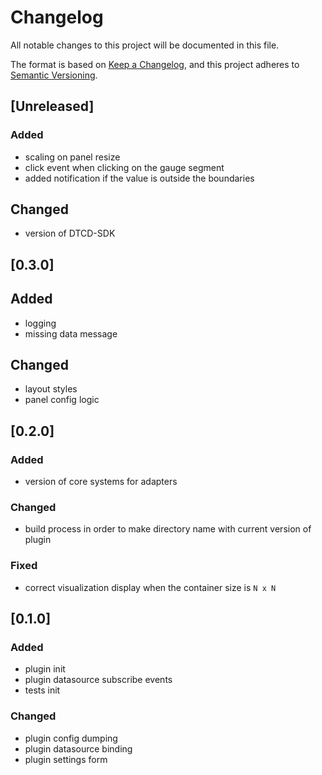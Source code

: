 # Changelog

All notable changes to this project will be documented in this file.

The format is based on [Keep a Changelog](https://keepachangelog.com/en/1.0.0/),
and this project adheres to [Semantic Versioning](https://semver.org/spec/v2.0.0.html).

## [Unreleased]

### Added

- scaling on panel resize
- click event when clicking on the gauge segment
- added notification if the value is outside the boundaries

## Changed

- version of DTCD-SDK

## [0.3.0]

## Added

- logging
- missing data message

## Changed

- layout styles
- panel config logic

## [0.2.0]

### Added

- version of core systems for adapters

### Changed

- build process in order to make directory name with current version of plugin

### Fixed

- correct visualization display when the container size is `N x N`

## [0.1.0]

### Added

- plugin init
- plugin datasource subscribe events
- tests init

### Changed

- plugin config dumping
- plugin datasource binding
- plugin settings form
